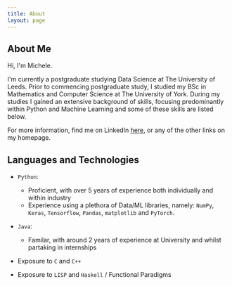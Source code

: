 ```yaml
---
title: About
layout: page
---
```

## About Me

Hi, I'm Michele. 

I'm currently a postgraduate studying Data Science at The University of Leeds. Prior to commencing postgraduate study, I studied my BSc in Mathematics and Computer Science at The University of York. During my studies I gained an extensive background of skills, focusing predominantly within Python and Machine Learning and some of these skills are listed below. 

For more information, find me on LinkedIn [here](https://www.linkedin.com/in/pascalemp/), or any of the other links on my homepage.   

## Languages and Technologies

- ```Python```:
    
    - Proficient, with over 5 years of experience both individually and within industry
    - Experience using a plethora of Data/ML libraries, namely: 
        ```NumPy```, ```Keras```, ```Tensorflow```, ```Pandas```, ```matplotlib``` and ```PyTorch```.

- ```Java```:
    
    - Familar, with around 2 years of experience at University and whilst partaking in internships

- Exposure to ```C``` and ```C++```

- Exposure to ```LISP``` and ```Haskell``` / Functional Paradigms


